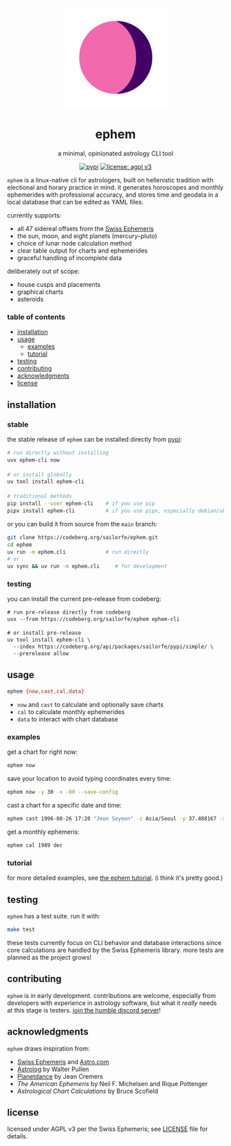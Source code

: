 <div align="center">

<img src="./assets/logo.svg" width="240">

# ephem

a minimal, opinionated astrology CLI tool

[![pypi](https://img.shields.io/pypi/v/ephem-cli.svg)](https://pypi.org/project/ephem-cli/) [![license: agpl v3](https://img.shields.io/badge/license-agpl--3-blue.svg)](./LICENSE)

</div>


`ephem` is a linux-native cli for astrologers, built on hellenistic tradition with electional and horary practice in mind. it generates horoscopes and monthly ephemerides with professional accuracy, and stores time and geodata in a local database that can be edited as YAML files.

currently supports:
- all 47 sidereal offsets from the [Swiss Ephemeris](https://www.astro.com/swisseph/swephprg.htm)
- the sun, moon, and eight planets (mercury–pluto)
- choice of lunar node calculation method
- clear table output for charts and ephemerides
- graceful handling of incomplete data

deliberately out of scope:
- house cusps and placements
- graphical charts
- asteroids

### table of contents

- [installation](#installation)
- [usage](#usage)
    * [examples](#examples)
    * [tutorial](#tutorial)
- [testing](#testing)
- [contributing](#contributing)
- [acknowledgments](#acknowledgments)
- [license](#license)

<a name="installation"></a>
## installation

### stable

the stable release of `ephem` can be installed directly from [pypi](https://pypi.org/project/ephem-cli):

```sh
# run directly without installing
uvx ephem-cli now

# or install globally
uv tool install ephem-cli

# traditional methods
pip install --user ephem-cli    # if you use pip
pipx install ephem-cli          # if you use pipx, especially debian/ubuntu
```

or you can build it from source from the `main` branch:

```sh
git clone https://codeberg.org/sailorfe/ephem.git
cd ephem
uv run -m ephem.cli             # run directly
# or
uv sync && uv run -m ephem.cli     # for development
```

### testing

you can install the current pre-release from codeberg:

```
# run pre-release directly from codeberg
uvx --from https://codeberg.org/sailorfe/ephem ephem-cli

# or install pre-release
uv tool install ephem-cli \
  --index https://codeberg.org/api/packages/sailorfe/pypi/simple/ \
  --prerelease allow
```

<a name="usage"></a>
## usage

```sh
ephem {now,cast,cal,data}
```

- `now` and `cast` to calculate and optionally save charts
- `cal` to calculate monthly ephemerides
- `data` to interact with chart database

<a name="examples"></a>
### examples

get a chart for right now:
```sh
ephem now
```

save your location to avoid typing coordinates every time:
```sh
ephem now -y 30 -x -80 --save-config
```

cast a chart for a specific date and time:
```sh
ephem cast 1996-08-26 17:20 "Jeon Soyeon" -z Asia/Seoul -y 37.488167 -x 127.085472
```

get a monthly ephemeris:
```sh
ephem cal 1989 dec
```

<a name="tutorial"></a>
### tutorial

for more detailed examples, see [the ephem tutorial](./docs/00-tutorial.md). (i think it's pretty good.)

<a name="testing"></a>
## testing

`ephem` has a test suite. run it with:

```sh
make test
```

these tests currently focus on CLI behavior and database interactions since core calculations are handled by the Swiss Ephemeris library. more tests are planned as the project grows!

<a name="contributing"></a>
## contributing

`ephem` is in early development. contributions are welcome, especially from developers with experience in astrology software, but what it *really* needs at this stage is testers. [join the humble discord server](https://discord.gg/b3vA5ZhSu2)!

<a name="acknowledgments"></a>
## acknowledgments

`ephem` draws inspiration from:

- [Swiss Ephemeris](https://www.astro.com/swisseph/swephinfo_e.htm) and [Astro.com](https://www.astro.com/horoscope)
- [Astrolog](https://astrolog.org/astrolog.html) by Walter Pullen
- [Planetdance](http://www.jcremers.com/Home.html) by Jean Cremers
- *The American Ephemeris* by Neil F. Michelsen and Rique Pottenger
- *Astrological Chart Calculations* by Bruce Scofield

<a name="license"></a>
## license

licensed under AGPL v3 per the Swiss Ephemeris; see [LICENSE](./LICENSE) file for details.

